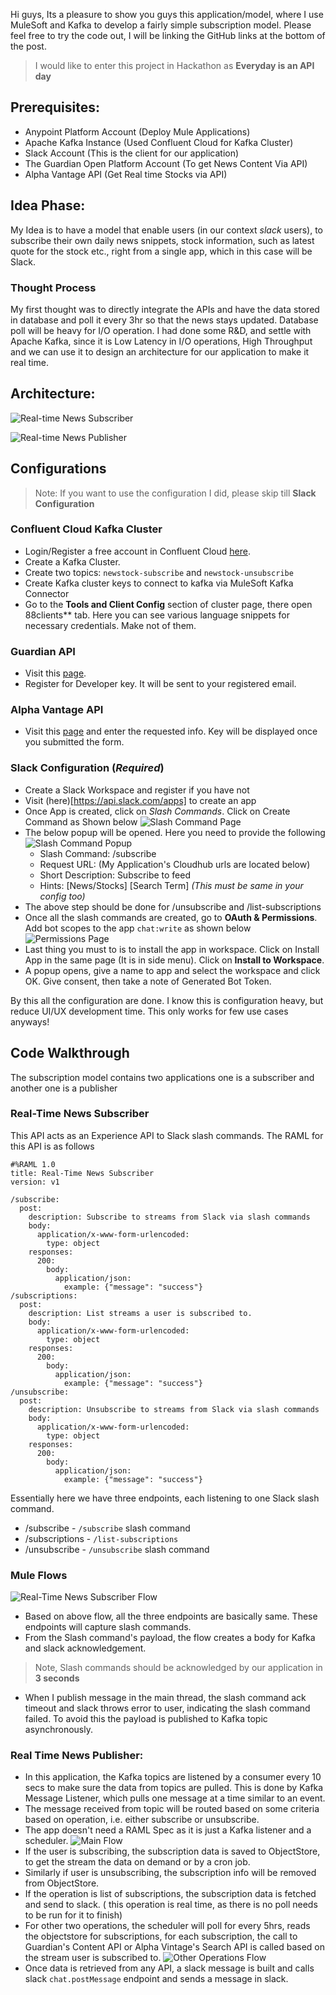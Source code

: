 Hi guys, Its a pleasure to show you guys this application/model, where I use MuleSoft and Kafka to develop a fairly simple subscription model. Please feel free to try the code out, I will be linking the GitHub links at the bottom of the post.

> I would like to enter this project in Hackathon as **Everyday is an API day**

## Prerequisites:
* Anypoint Platform Account (Deploy Mule Applications)
* Apache Kafka Instance (Used Confluent Cloud for Kafka Cluster)
* Slack Account (This is the client for our application)
* The Guardian Open Platform Account (To get News Content Via API)
* Alpha Vantage API (Get Real time Stocks via API)

## Idea Phase:
My Idea is to have a model that enable users (in our context *slack* users), to subscribe their own daily news snippets, stock information, such as latest quote for the stock etc., right from a single app, which in this case will be Slack.

### Thought Process
My first thought was to directly integrate the APIs and have the data stored in database and poll it every 3hr so that the news stays updated. Database poll will be heavy for I/O operation. I had done some R&D, and settle with Apache Kafka, since it is Low Latency in I/O operations, High Throughput and we can use it to design an architecture for our application to make it real time.

## Architecture:
![Real-time News Subscriber](https://dev-to-uploads.s3.amazonaws.com/i/fv4rr7kc9ca8ms6icxv1.png)

![Real-time News Publisher](https://dev-to-uploads.s3.amazonaws.com/i/35elqz419r7vjvx83tsl.png)

## Configurations
> Note: If you want to use the configuration I did, please skip till **Slack Configuration**

### Confluent Cloud Kafka Cluster
* Login/Register a free account in Confluent Cloud [here](https://confluent.cloud/signup).
* Create a Kafka Cluster. 
* Create two topics: `newstock-subscribe` and `newstock-unsubscribe`
* Create Kafka cluster keys to connect to kafka via MuleSoft Kafka Connector
* Go to the **Tools and Client Config** section of cluster page, there open 88clients** tab. Here you can see various language snippets for necessary credentials. Make not of them.

### Guardian API
* Visit this [page](https://open-platform.theguardian.com/access/).
* Register for Developer key. It will be sent to your registered email.

### Alpha Vantage API
* Visit this [page](https://www.alphavantage.co/support/#api-key) and enter the requested info. Key will be displayed once you submitted the form.

### Slack Configuration (*Required*)
* Create a Slack Workspace and register if you have not
* Visit (here)[https://api.slack.com/apps] to create an app
* Once App is created, click on *Slash Commands*. Click on Create Command as Shown below
![Slash Command Page](https://dev-to-uploads.s3.amazonaws.com/i/esp3xiknxrgzrsvm2f58.png)
* The below popup will be opened. Here you need to provide the following
![Slash Command Popup](https://dev-to-uploads.s3.amazonaws.com/i/y1hj96pz2nut52nh5w9c.png)
  * Slash Command: /subscribe 
  * Request URL: <URL Pointing to the application> (My Application's Cloudhub urls are located below)
  * Short Description: Subscribe to feed
  * Hints: [News/Stocks] [Search Term] *(This must be same in your config too)*
* The above step should be done for /unsubscribe and /list-subscriptions
* Once all the slash commands are created, go to **OAuth & Permissions**. Add bot scopes to the app `chat:write` as shown below
![Permissions Page](https://dev-to-uploads.s3.amazonaws.com/i/uro8re8xubj5n3ithtsm.png)
* Last thing you must to is to install the app in workspace. Click on Install App in the same page (It is in side menu). Click on **Install to Workspace**. 
* A popup opens, give a name to app and select the workspace and click OK. Give consent, then take a note of Generated Bot Token.

By this all the configuration are done. I know this is configuration heavy, but reduce UI/UX development time. This only works for few use cases anyways!

## Code Walkthrough
The subscription model contains two applications one is a subscriber and another one is a publisher

### Real-Time News Subscriber 
This API acts as an Experience API to Slack slash commands. The RAML for this API is as follows

```
#%RAML 1.0
title: Real-Time News Subscriber
version: v1

/subscribe: 
  post:
    description: Subscribe to streams from Slack via slash commands
    body:
      application/x-www-form-urlencoded:
        type: object
    responses:
      200:
        body:
          application/json:
            example: {"message": "success"}
/subscriptions: 
  post:
    description: List streams a user is subscribed to. 
    body:
      application/x-www-form-urlencoded:
        type: object
    responses:
      200:
        body:
          application/json:
            example: {"message": "success"}
/unsubscribe:
  post:
    description: Unsubscribe to streams from Slack via slash commands
    body:
      application/x-www-form-urlencoded:
        type: object
    responses:
      200:
        body:
          application/json:
            example: {"message": "success"}
```
Essentially here we have three endpoints, each listening to one Slack slash command.
* /subscribe - `/subscribe` slash command
* /subscriptions - `/list-subscriptions`
* /unsubscribe - `/unsubscribe` slash command

### Mule Flows
![Real-Time News Subscriber Flow](https://dev-to-uploads.s3.amazonaws.com/i/hipduah0juzqu15a87ai.png)
* Based on above flow, all the three endpoints are basically same. These endpoints will capture slash commands.
* From the Slash command's payload, the flow creates a body for Kafka and slack acknowledgement.
  
> Note, Slash commands should be acknowledged by our application in **3 seconds**

* When I publish message in the main thread, the slash command ack timeout and slack throws error to user, indicating the slash command failed. To avoid this the payload is published to Kafka topic asynchronously.

### Real Time News Publisher:

* In this application, the Kafka topics are listened by a consumer every 10 secs to make sure the data from topics are pulled. This is done by Kafka Message Listener, which pulls one message at a time similar to an event.
* The message received from topic will be routed based on some criteria based on operation, i.e. either subscribe or unsubscribe.
* The app doesn't need a RAML Spec as it is just a Kafka listener and a scheduler.
![Main Flow](https://dev-to-uploads.s3.amazonaws.com/i/w17lkc0skt1xbm4bmujh.png)
* If the user is subscribing, the subscription data is saved to ObjectStore, to get the stream the data on demand or by a cron job.
* Similarly if user is unsubscribing, the subscription info will be removed from ObjectStore.
* If the operation is list of subscriptions, the subscription data is fetched and send to slack. ( this operation is real time, as there is no poll needs to be run for it to finish)
* For other two operations, the scheduler will poll for every 5hrs, reads the objectstore for subscriptions, for each subscription, the call to Guardian's Content API or Alpha Vintage's Search API is called based on the stream user is subscribed to.
![Other Operations Flow](https://dev-to-uploads.s3.amazonaws.com/i/mm2jlvzqtj82iym6695o.png)
* Once data is retrieved from any API, a slack message is built and calls slack `chat.postMessage` endpoint and sends a message in slack.




